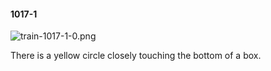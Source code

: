 #### 1017-1
![train-1017-1-0.png](https://github.com/lil-lab/nlvr/raw/master/nlvr/train/images/65/train-1017-1-0.png "train-1017-1-0.png")

There is a yellow circle closely touching the bottom of a box.